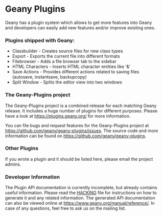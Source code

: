 Geany Plugins
==========

Geany has a plugin system which allows to get more features into Geany and developers can easily add new features and/or improve existing ones.

### Plugins shipped with Geany:

 - Classbuilder - Creates source files for new class types
 - Export - Exports the current file into different formats
 - Filebrowser - Adds a file browser tab to the sidebar
 - HTML Characters - Inserts HTML character entities like '&amp;'
 - Save Actions - Provides different actions related to saving files (autosave, instantsave, backupcopy)
 - Split Window - Splits the editor view into two windows

### The Geany-Plugins project

The Geany-Plugins project is a combined release for each matching Geany release.
It includes a huge number of plugins for different purposes.
Please have a look at https://plugins.geany.org/ for more information.

You can file bugs and request features for the Geany-Plugins project at https://github.com/geany/geany-plugins/issues.
The source code and more information can be found on https://github.com/geany/geany-plugins.

### Other Plugins

If you wrote a plugin and it should be listed here, please email the project admins.


### Developer Information

The Plugin API documentation is currently incomplete, but already contains useful information. Please read the [HACKING][1] file for instructions on how to generate it and any related information. The generated API documentation can also be viewed online at https://www.geany.org/manual/reference/. In case of any questions, feel free to ask us on the mailing list.


  [1]: https://raw.github.com/geany/geany/master/HACKING
